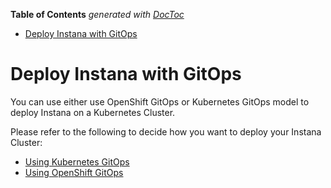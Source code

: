 <!-- START doctoc generated TOC please keep comment here to allow auto update -->
<!-- DON'T EDIT THIS SECTION, INSTEAD RE-RUN doctoc TO UPDATE -->
**Table of Contents**  *generated with [DocToc](https://github.com/thlorenz/doctoc)*

- [Deploy Instana with GitOps](#deploy-instana-with-gitops)

<!-- END doctoc generated TOC please keep comment here to allow auto update -->

# Deploy Instana with GitOps

You can use either use OpenShift GitOps or Kubernetes GitOps model to deploy Instana on a Kubernetes Cluster.

Please refer to the following to decide how you want to deploy your Instana Cluster:
- [Using Kubernetes GitOps](./install-instana-with-k8s-gitops.md)
- [Using OpenShift GitOps](./install-instana-with-ocp-gitops.md)